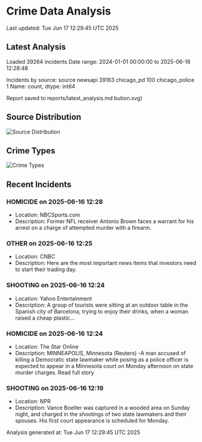 # Crime Data Analysis
Last updated: Tue Jun 17 12:29:45 UTC 2025

## Latest Analysis

Loaded 39264 incidents
Date range: 2024-01-01 00:00:00 to 2025-06-16 12:28:48

Incidents by source:
source
newsapi           39163
chicago_pd          100
chicago_police        1
Name: count, dtype: int64

Report saved to reports/latest_analysis.md
bution.svg)

## Source Distribution
![Source Distribution](images/source_distribution.svg)

## Crime Types
![Crime Types](images/crime_types.svg)

## Recent Incidents

### HOMICIDE on 2025-06-16 12:28
- Location: NBCSports.com
- Description: Former NFL receiver Antonio Brown faces a warrant for his arrest on a charge of attempted murder with a firearm.


### OTHER on 2025-06-16 12:25
- Location: CNBC
- Description: Here are the most important news items that investors need to start their trading day.


### SHOOTING on 2025-06-16 12:24
- Location: Yahoo Entertainment
- Description: A group of tourists were sitting at an outdoor table in the Spanish city of Barcelona, trying to enjoy their drinks, when a woman raised a cheap plastic...


### HOMICIDE on 2025-06-16 12:24
- Location: The Star Online
- Description: MINNEAPOLIS, Minnesota (Reuters) -A man accused of killing a Democratic state lawmaker while posing as a police officer is expected to appear in a Minnesota court on Monday afternoon on state murder charges. Read full story


### SHOOTING on 2025-06-16 12:19
- Location: NPR
- Description: Vance Boelter was captured in a wooded area on Sunday night, and charged in the shootings of two state lawmakers and their spouses. His first court appearance is scheduled for Monday.

Analysis generated at: Tue Jun 17 12:29:45 UTC 2025
